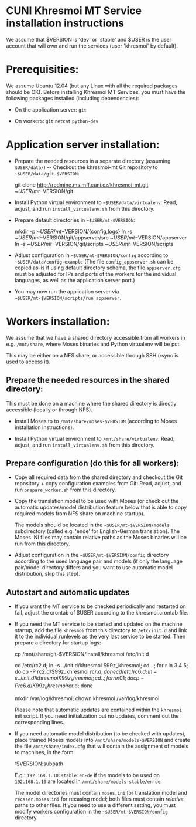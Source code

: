 
CUNI Khresmoi MT Service installation instructions
==================================================

We assume that $VERSION is 'dev' or 'stable' and $USER is the user account
that will own and run the services (user 'khresmoi' by default).

Prerequisities:
========================

We assume Ubuntu 12.04 (but any Linux with all the required packages should be OK).
Before installing Khresmoi MT Services, you must have the following packages installed
(including dependencies):

* On the application server: `git`

* On workers: `git` `netcat` `python-dev`


Application server installation:
================================

* Prepare the needed resources in a separate directory (assuming `$USER/data/`) --
  Checkout the khresmoi-mt Git repository to `~$USER/data/git-$VERSION`:

  git clone http://redmine.ms.mff.cuni.cz/khresmoi-mt.git ~$USER/mt-$VERSION/git

* Install Python virtual environment to `~$USER/data/virtualenv`:
  Read, adjust, and run `install_virtualenv.sh` from this directory.

* Prepare default directories in `~$USER/mt-$VERSION`:

    mkdir -p ~$USER/mt-$VERSION/{config,logs}
    ln -s ~$USER/mt-$VERSION/git/appserver/src ~$USER/mt-$VERSION/appserver
    ln -s ~$USER/mt-$VERSION/git/scripts ~$USER/mt-$VERSION/scripts

* Adjust configuration in `~$USER/mt-$VERSION/config` according to 
  `~$USER/data/config-example`
  (The file `config_appserver.sh` can be copied as-is if using default directory schema,
  the file `appserver.cfg` must be adjusted for IPs and ports of the workers for the
  individual languages, as well as the application server port.)

* You may now run the application server via `~$USER/mt-$VERSION/scripts/run_appserver`.

Workers installation:
=====================

We assume that we have a shared directory accessible from all workers in e.g. 
`/mnt/share`, where Moses binaries and Python virtualenv will be put. 

This may be either on a NFS share, or accessible through SSH (rsync is used to
access it).

Prepare the needed resources in the shared directory:
-----------------------------------------------------

This must be done on a machine where the shared directory is directly accessible
(locally or through NFS).

* Install Moses to to `/mnt/share/moses-$VERSION` (according to Moses installation
  instructions).

* Install Python virtual environment to `/mnt/share/virtualenv`: 
  Read, adjust, and run `install_virtualenv.sh` from this directory.

Prepare configuration (do this for all workers):
------------------------------------------------

* Copy all required data from the shared directory and checkout the Git 
  repository + copy configuration examples from Git:
  Read, adjust, and run `prepare_worker.sh` from this directory.

* Copy the translation model to be used with Moses (or check out the
  automatic updates/model distribution feature below that is able to copy 
  required models from NFS share on machine startup).

  The models should be located in the `~$USER/mt-$VERSION/models` subdirectory 
  (called e.g. 'ende' for English-German translation).
  The Moses INI files may contain relative paths as the Moses binaries will be
  run from this directory.

* Adjust configuration in the `~$USER/mt-$VERSION/config` directory according
  to the used language pair and models (if only the language pair/model directory
  differs and you want to use automatic model distribution, skip this step).

Autostart and automatic updates
-------------------------------

* If you want the MT service to be checked periodically and restarted on fail,
  adjust the crontab of $USER according to the khresmoi.crontab file.

* If you need the MT service to be started and updated on the machine startup, 
  add the file `khresmoi` from this directory to `/etc/init.d` and link it to 
  the individual runlevels as the very last service to be started. Then prepare
  a directory for startup logs:

    cp /mnt/share/git-$VERSION/install/khresmoi /etc/init.d
    
    cd /etc/rc2.d; ln -s ../init.d/khresmoi S99z_khresmoi; 
    cd ..; for r in 3 4 5; do cp -P rc2.d/S99z_khresmoi rc$r.d; done
    cd /etc/rc6.d; ln -s ../init.d/khresmoi K99z_khresmoi; 
    cd ..; for r in 0 1; do cp -P rc6.d/K99z_khresmoi rc$r.d; done
    
    mkdir /var/log/khresmoi; chown khresmoi /var/log/khresmoi

  Please note that automatic updates are contained within the `khresmoi` init
  script. If you need initialization but no updates, comment out the corresponding
  lines.

* If you need automatic model distribution (to be checked with updates), place
  trained Moses models into `/mnt/share/models-$VERSION` and create the file
  `/mnt/share/index.cfg` that will contain the assignment of models to
  machines, in the form:

    <IP-or-hostname>:$VERSION:subpath

  E.g.: `192.168.1.10:stable:en-de` if the models to be used on `192.168.1.10`
  are located in `/mnt/share/models-stable/en-de`. 

  The model directories must contain `moses.ini` for translation model and 
  `recaser.moses.ini` for recasing  model; both files must contain 
  *relative* paths to other files. If you need to use a different setting, you
  must modify workers configuration in the `~$USER/mt-$VERSION/config` directory.

